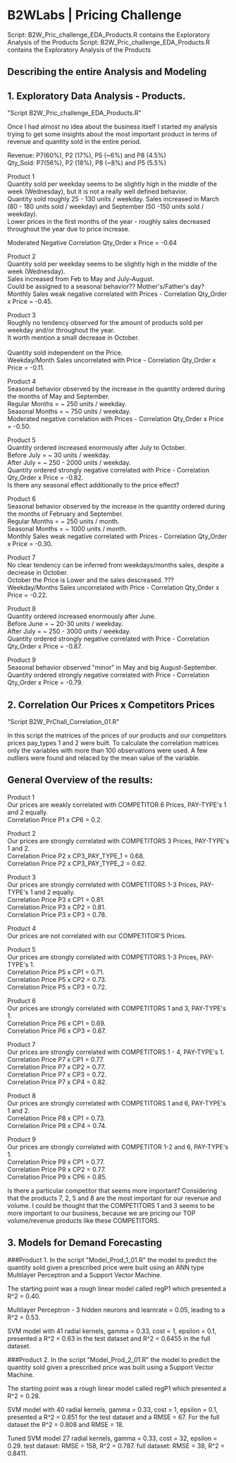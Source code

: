 # B2WLabs | Pricing Challenge

Script: B2W_Pric_challenge_EDA_Products.R contains the Exploratory Analysis of the Products 
Script: B2W_Pric_challenge_EDA_Products.R contains the Exploratory Analysis of the Products 

## Describing the entire Analysis and Modeling

## 1. Exploratory Data Analysis - Products. <br>
"Script B2W_Pric_challenge_EDA_Products.R"

Once I had almost no idea about the business itself I started my analysis trying to get some insights about the most important product in terms of revenue and quantity sold in the entire period. <br>

Revenue: P7(60%), P2 (17%), P5 (~6%) and P8 (4.5%) <br>
Qty_Sold: P7(56%), P2 (18%), P8 (~8%) and P5 (5.5%)<br>

Product 1 <br>
Quantity sold per weekday seems to be slightly high in the middle of the week (Wednesday), but it is not a really well defined behavior. <br>
Quantity sold roughly 25 - 130 units / weekday. Sales increased in March (80 - 180 units sold / weekday) and September (50 -150 units sold / weekday). <br>
Lower prices in the first months of the year - roughly sales decreased throughout the year due to price increase. <br>

Moderated Negative Correlation Qty_Order x Price = -0.64 <br>

Product 2 <br>
Quantity sold per weekday seems to be slightly high in the middle of the week (Wednesday). <br>
Sales increased from Feb to May and July-August. <br>
Could be assigned to a seasonal behavior?? Mother's/Father's day?
Monthly Sales weak negative correlated with Prices - Correlation Qty_Order x Price = -0.45. <br>

Product 3 <br>
Roughly no tendency observed for the amount of products sold per weekday and/or throughout the year. <br>
It worth mention a small decrease in October. <br>	
Quantity sold independent on the Price. <br>
Weekday/Month Sales uncorrelated with Price - Correlation Qty_Order x Price = -0.11. <br>

Product 4 <br>
Seasonal behavior observed by the increase in the quantity ordered during the months of May and September. <br>
Regular Months = ~ 250 units / weekday. <br>
Seasonal Months = ~ 750 units / weekday. <br>
Moderated negative correlation with Prices - Correlation Qty_Order x Price = -0.50. <br>

Product 5 <br>
Quantity ordered increased enormously after July to October. <br>
Before July = ~ 30 units / weekday. <br>
After July = ~ 250 - 2000 units / weekday. <br>
Quantity ordered strongly negative correlated with Price - Correlation Qty_Order x Price = -0.82. <br>
Is there any seasonal effect additionally to the price effect? <br>

Product 6 <br>
Seasonal behavior observed by the increase in the quantity ordered during the months of February and September. <br>
Regular Months = ~ 250 units / month. <br>
Seasonal Months = ~ 1000 units / month. <br>
Monthly Sales weak negative correlated with Prices - Correlation Qty_Order x Price = -0.30. <br>

Product 7 <br>
No clear tendency can be inferred from weekdays/months sales, despite a decrease in October. <br>
October the Price is Lower and the sales descreased. ??? <br>
Weekday/Months Sales uncorrelated with Price - Correlation Qty_Order x Price = -0.22. <br>

Product 8 <br>
Quantity ordered increased enormously after June. <br>
Before June = ~ 20-30 units / weekday. <br>
After July = ~ 250 - 3000 units / weekday. <br>
Quantity ordered strongly negative correlated with Price - Correlation Qty_Order x Price = -0.87. <br>

Product 9 <br>
Seasonal behavior observed "minor" in May and big August-September. <br>
Quantity ordered strongly negative correlated with Price - Correlation Qty_Order x Price = -0.79. <br>

## 2. Correlation Our Prices x Competitors Prices <br>
"Script B2W_PrChall_Correlation_01.R" <br>

In this script the matrices of the prices of our products and our competitors prices pay_types 1 and 2 were built.
To calculate the correlation matrices only the variables with more than 100 observations were used.
A few outliers were found and relaced by the mean value of the variable.

## General Overview of the results:

Product 1 <br>
Our prices are weakly correlated with COMPETITOR 6 Prices, PAY-TYPE's 1 and 2 equally. <br>
Correlation Price P1 x CP6 = 0.2. <br>

Product 2 <br>
Our prices are strongly correlated with COMPETITORS 3 Prices, PAY-TYPE's 1 and 2. <br>
Correlation Price P2 x CP3_PAY_TYPE_1 = 0.68. <br>
Correlation Price P2 x CP3_PAY_TYPE_2 = 0.62. <br>

Product 3 <br>
Our prices are strongly correlated with COMPETITORS 1-3 Prices, PAY-TYPE's 1 and 2 equally. <br>
Correlation Price P3 x CP1 = 0.81. <br>
Correlation Price P3 x CP2 = 0.81. <br>
Correlation Price P3 x CP3 = 0.78. <br>

Product 4 <br>
Our prices are not correlated with our COMPETITOR'S Prices. <br>

Product 5 <br>
Our prices are strongly correlated with COMPETITORS 1-3 Prices, PAY-TYPE's 1. <br>
Correlation Price P5 x CP1 = 0.71. <br>
Correlation Price P5 x CP2 = 0.73. <br>
Correlation Price P5 x CP3 = 0.72. <br>

Product 6 <br>
Our prices are strongly correlated with COMPETITORS 1 and 3, PAY-TYPE's 1. <br>
Correlation Price P6 x CP1 = 0.69. <br>
Correlation Price P6 x CP3 = 0.67. <br>

Product 7 <br>
Our prices are strongly correlated with COMPETITORS 1 - 4, PAY-TYPE's 1. <br>
Correlation Price P7 x CP1 = 0.77. <br>
Correlation Price P7 x CP2 = 0.77. <br>
Correlation Price P7 x CP3 = 0.72. <br>
Correlation Price P7 x CP4 = 0.82. <br>

Product 8 <br>
Our prices are strongly correlated with COMPETITORS 1 and 6, PAY-TYPE's 1 and 2. <br>
Correlation Price P8 x CP1 = 0.73. <br>
Correlation Price P8 x CP4 = 0.74. <br>

Product 9 <br>
Our prices are strongly correlated with COMPETITOR 1-2 and 6, PAY-TYPE's 1. <br>
Correlation Price P9 x CP1 = 0.77. <br>
Correlation Price P9 x CP2 = 0.77. <br>
Correlation Price P9 x CP6 = 0.85. <br>

Is there a particular competitor that seems more important?
Considering that the products 7, 2, 5 and 8 are the most important for our revenue and volume.
I could be thought that the COMPETITORS 1 and 3 seems to be more important to our business, because 
we are pricing our TOP volume/revenue products like these COMPETITORS.

## 3. Models for Demand Forecasting <br>

###Product 1.
In the script "Model_Prod_1_01.R" the model to predict the quantity sold given a prescribed price
were built using an ANN type Multilayer Perceptron and a Support Vector Machine.

The starting point was a rough linear model called regP1 which presented a R^2 = 0.40.

Multilayer Perceptron - 3 hidden neurons and learnrate = 0.05, leading to a R^2 = 0.53.

SVM model with 41 radial kernels, gamma = 0.33, cost = 1, epsilon = 0.1, presented a R^2 = 0.63 in the test dataset and
R^2 = 0.6455 in the full dataset.

###Product 2.
In the script "Model_Prod_2_01.R" the model to predict the quantity sold given a prescribed price
was built using a Support Vector Machine.

The starting point was a rough linear model called regP1 which presented a R^2 = 0.28.

SVM model with 40 radial kernels, gamma = 0.33, cost = 1, epsilon = 0.1, presented a R^2 = 0.851 for the test dataset and
a RMSE = 67. For the full dataset the R^2 = 0.808 and RMSE = 18.

Tuned SVM model 27 radial kernels, gamma = 0.33, cost = 32, epsilon = 0.29. 
test dataset: RMSE = 158, R^2 = 0.787.
full dataset: RMSE = 38, R^2 = 0.8411.

